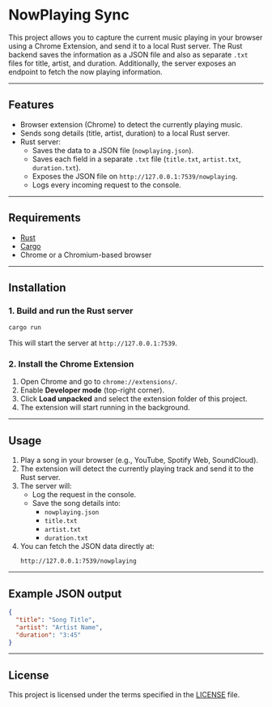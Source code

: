 # NowPlaying Sync

This project allows you to capture the current music playing in your browser using a Chrome Extension, and send it to a local Rust server. The Rust backend saves the information as a JSON file and also as separate `.txt` files for title, artist, and duration. Additionally, the server exposes an endpoint to fetch the now playing information.

---

## Features

- Browser extension (Chrome) to detect the currently playing music.
- Sends song details (title, artist, duration) to a local Rust server.
- Rust server:
  - Saves the data to a JSON file (`nowplaying.json`).
  - Saves each field in a separate `.txt` file (`title.txt`, `artist.txt`, `duration.txt`).
  - Exposes the JSON file on `http://127.0.0.1:7539/nowplaying`.
  - Logs every incoming request to the console.

---

## Requirements

- [Rust](https://www.rust-lang.org/)
- [Cargo](https://doc.rust-lang.org/cargo/)
- Chrome or a Chromium-based browser

---

## Installation

### 1. Build and run the Rust server

```bash
cargo run
```

This will start the server at `http://127.0.0.1:7539`.

### 2. Install the Chrome Extension

1. Open Chrome and go to `chrome://extensions/`.
2. Enable **Developer mode** (top-right corner).
3. Click **Load unpacked** and select the extension folder of this project.
4. The extension will start running in the background.

---

## Usage

1. Play a song in your browser (e.g., YouTube, Spotify Web, SoundCloud).
2. The extension will detect the currently playing track and send it to the Rust server.
3. The server will:
   - Log the request in the console.
   - Save the song details into:
     - `nowplaying.json`
     - `title.txt`
     - `artist.txt`
     - `duration.txt`
4. You can fetch the JSON data directly at:
   ```
   http://127.0.0.1:7539/nowplaying
   ```

---

## Example JSON output

```json
{
  "title": "Song Title",
  "artist": "Artist Name",
  "duration": "3:45"
}
```

---

## License

This project is licensed under the terms specified in the [LICENSE](./LICENSE) file.
